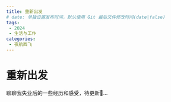 ```yaml
---
title: 重新出发
# date: 单独设置发布时间，默认使用 Git 最后文件修改时间(date|false)
tags:
 - 2024
 - 生活与工作
categories:
 - 夜航西飞
---
```

# 重新出发
聊聊我失业后的一些经历和感受，待更新🚀...
